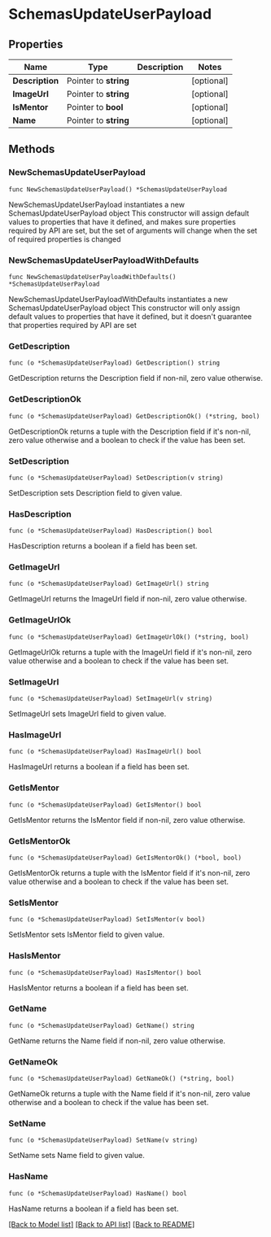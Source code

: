 # SchemasUpdateUserPayload

## Properties

Name | Type | Description | Notes
------------ | ------------- | ------------- | -------------
**Description** | Pointer to **string** |  | [optional] 
**ImageUrl** | Pointer to **string** |  | [optional] 
**IsMentor** | Pointer to **bool** |  | [optional] 
**Name** | Pointer to **string** |  | [optional] 

## Methods

### NewSchemasUpdateUserPayload

`func NewSchemasUpdateUserPayload() *SchemasUpdateUserPayload`

NewSchemasUpdateUserPayload instantiates a new SchemasUpdateUserPayload object
This constructor will assign default values to properties that have it defined,
and makes sure properties required by API are set, but the set of arguments
will change when the set of required properties is changed

### NewSchemasUpdateUserPayloadWithDefaults

`func NewSchemasUpdateUserPayloadWithDefaults() *SchemasUpdateUserPayload`

NewSchemasUpdateUserPayloadWithDefaults instantiates a new SchemasUpdateUserPayload object
This constructor will only assign default values to properties that have it defined,
but it doesn't guarantee that properties required by API are set

### GetDescription

`func (o *SchemasUpdateUserPayload) GetDescription() string`

GetDescription returns the Description field if non-nil, zero value otherwise.

### GetDescriptionOk

`func (o *SchemasUpdateUserPayload) GetDescriptionOk() (*string, bool)`

GetDescriptionOk returns a tuple with the Description field if it's non-nil, zero value otherwise
and a boolean to check if the value has been set.

### SetDescription

`func (o *SchemasUpdateUserPayload) SetDescription(v string)`

SetDescription sets Description field to given value.

### HasDescription

`func (o *SchemasUpdateUserPayload) HasDescription() bool`

HasDescription returns a boolean if a field has been set.

### GetImageUrl

`func (o *SchemasUpdateUserPayload) GetImageUrl() string`

GetImageUrl returns the ImageUrl field if non-nil, zero value otherwise.

### GetImageUrlOk

`func (o *SchemasUpdateUserPayload) GetImageUrlOk() (*string, bool)`

GetImageUrlOk returns a tuple with the ImageUrl field if it's non-nil, zero value otherwise
and a boolean to check if the value has been set.

### SetImageUrl

`func (o *SchemasUpdateUserPayload) SetImageUrl(v string)`

SetImageUrl sets ImageUrl field to given value.

### HasImageUrl

`func (o *SchemasUpdateUserPayload) HasImageUrl() bool`

HasImageUrl returns a boolean if a field has been set.

### GetIsMentor

`func (o *SchemasUpdateUserPayload) GetIsMentor() bool`

GetIsMentor returns the IsMentor field if non-nil, zero value otherwise.

### GetIsMentorOk

`func (o *SchemasUpdateUserPayload) GetIsMentorOk() (*bool, bool)`

GetIsMentorOk returns a tuple with the IsMentor field if it's non-nil, zero value otherwise
and a boolean to check if the value has been set.

### SetIsMentor

`func (o *SchemasUpdateUserPayload) SetIsMentor(v bool)`

SetIsMentor sets IsMentor field to given value.

### HasIsMentor

`func (o *SchemasUpdateUserPayload) HasIsMentor() bool`

HasIsMentor returns a boolean if a field has been set.

### GetName

`func (o *SchemasUpdateUserPayload) GetName() string`

GetName returns the Name field if non-nil, zero value otherwise.

### GetNameOk

`func (o *SchemasUpdateUserPayload) GetNameOk() (*string, bool)`

GetNameOk returns a tuple with the Name field if it's non-nil, zero value otherwise
and a boolean to check if the value has been set.

### SetName

`func (o *SchemasUpdateUserPayload) SetName(v string)`

SetName sets Name field to given value.

### HasName

`func (o *SchemasUpdateUserPayload) HasName() bool`

HasName returns a boolean if a field has been set.


[[Back to Model list]](../README.md#documentation-for-models) [[Back to API list]](../README.md#documentation-for-api-endpoints) [[Back to README]](../README.md)



